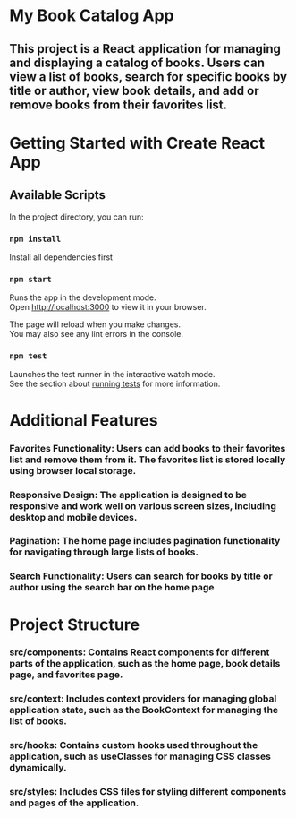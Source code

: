 # My Book Catalog App
## This project is a React application for managing and displaying a catalog of books. Users can view a list of books, search for specific books by title or author, view book details, and add or remove books from their favorites list.
# Getting Started with Create React App

## Available Scripts

In the project directory, you can run:

### `npm install`

Install all dependencies first

### `npm start`

Runs the app in the development mode.\
Open [http://localhost:3000](http://localhost:3000) to view it in your browser.

The page will reload when you make changes.\
You may also see any lint errors in the console.

### `npm test`

Launches the test runner in the interactive watch mode.\
See the section about [running tests](https://facebook.github.io/create-react-app/docs/running-tests) for more information.


# Additional Features

### Favorites Functionality: Users can add books to their favorites list and remove them from it. The favorites list is stored locally using browser local storage.
### Responsive Design: The application is designed to be responsive and work well on various screen sizes, including desktop and mobile devices.
### Pagination: The home page includes pagination functionality for navigating through large lists of books.
### Search Functionality: Users can search for books by title or author using the search bar on the home page


# Project Structure

### src/components: Contains React components for different parts of the application, such as the home page, book details page, and favorites page.
### src/context: Includes context providers for managing global application state, such as the BookContext for managing the list of books.
### src/hooks: Contains custom hooks used throughout the application, such as useClasses for managing CSS classes dynamically.
### src/styles: Includes CSS files for styling different components and pages of the application.



